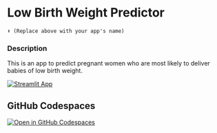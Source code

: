 # Low Birth Weight Predictor
```
⬆️ (Replace above with your app's name)
```

### Description 
This is an app to predict pregnant women who are most likely to deliver babies of low birth weight. 



[![Streamlit App](https://static.streamlit.io/badges/streamlit_badge_black_white.svg)](https://app-starter-kit.streamlit.app/)

## GitHub Codespaces

[![Open in GitHub Codespaces](https://github.com/codespaces/badge.svg)](https://codespaces.new/streamlit/app-starter-kit?quickstart=1)

